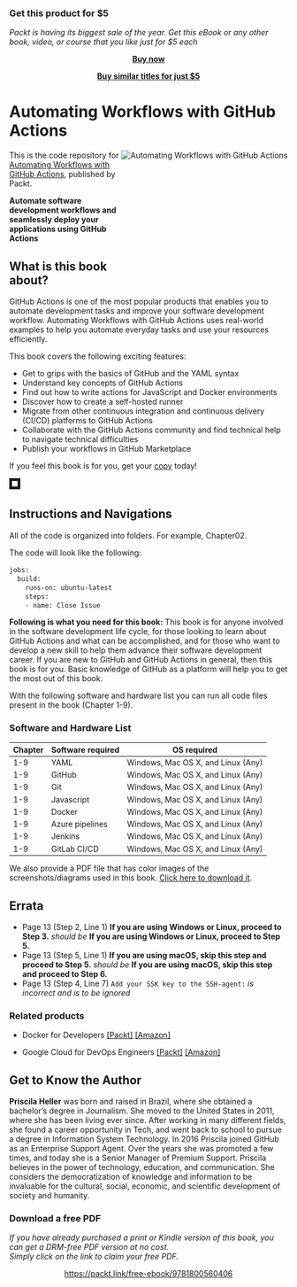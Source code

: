 
### Get this product for $5

<i>Packt is having its biggest sale of the year. Get this eBook or any other book, video, or course that you like just for $5 each</i>


<b><p align='center'>[Buy now](https://packt.link/9781800560406)</p></b>


<b><p align='center'>[Buy similar titles for just $5](https://subscription.packtpub.com/search)</p></b>


# Automating Workflows with GitHub Actions

<a href="https://www.packtpub.com/in/cloud-networking/automating-workflows-with-github-actions?utm_source=github&utm_medium=repository&utm_campaign=9781800560406"><img src="https://static.packt-cdn.com/products/9781800560406/cover/smaller" alt="Automating Workflows with GitHub Actions" height="256px" align="right"></a>

This is the code repository for [Automating Workflows with GitHub Actions](https://www.packtpub.com/in/cloud-networking/automating-workflows-with-github-actions?utm_source=github&utm_medium=repository&utm_campaign=9781800560406), published by Packt.

**Automate software development workflows and seamlessly deploy your applications using GitHub Actions**

## What is this book about?
GitHub Actions is one of the most popular products that enables you to automate development tasks and improve your software development workflow. Automating Workflows with GitHub Actions uses real-world examples to help you automate everyday tasks and use your resources efficiently. 

This book covers the following exciting features:
* Get to grips with the basics of GitHub and the YAML syntax
* Understand key concepts of GitHub Actions
* Find out how to write actions for JavaScript and Docker environments
* Discover how to create a self-hosted runner
* Migrate from other continuous integration and continuous delivery (CI/CD) platforms to GitHub Actions
* Collaborate with the GitHub Actions community and find technical help to navigate technical difficulties
* Publish your workflows in GitHub Marketplace

If you feel this book is for you, get your [copy](https://www.amazon.com/dp/1800560400) today!

<a href="https://www.packtpub.com/?utm_source=github&utm_medium=banner&utm_campaign=GitHubBanner"><img src="https://raw.githubusercontent.com/PacktPublishing/GitHub/master/GitHub.png" 
alt="https://www.packtpub.com/" border="5" /></a>

## Instructions and Navigations
All of the code is organized into folders. For example, Chapter02.

The code will look like the following:
```
jobs:
  build:
    runs-on: ubuntu-latest
    steps:
    - name: Close Issue
```

**Following is what you need for this book:**
This book is for anyone involved in the software development life cycle, for those looking to learn about GitHub Actions and what can be accomplished, and for those who want to develop a new skill to help them advance their software development career. If you are new to GitHub and GitHub Actions in general, then this book is for you. Basic knowledge of GitHub as a platform will help you to get the most out of this book.

With the following software and hardware list you can run all code files present in the book (Chapter 1-9).
### Software and Hardware List
| Chapter | Software required | OS required |
| -------- | ------------------------------------ | ----------------------------------- |
| 1-9 | YAML | Windows, Mac OS X, and Linux (Any) |
| 1-9 | GitHub | Windows, Mac OS X, and Linux (Any) |
| 1-9 | Git | Windows, Mac OS X, and Linux (Any) |
| 1-9 | Javascript | Windows, Mac OS X, and Linux (Any) |
| 1-9 | Docker | Windows, Mac OS X, and Linux (Any) |
| 1-9 | Azure pipelines | Windows, Mac OS X, and Linux (Any) |
| 1-9 | Jenkins | Windows, Mac OS X, and Linux (Any) |
| 1-9 | GitLab CI/CD | Windows, Mac OS X, and Linux (Any) |

We also provide a PDF file that has color images of the screenshots/diagrams used in this book. [Click here to download it](http://www.packtpub.com/sites/default/files/downloads/9781800560406_ColorImages.pdf).

## Errata

* Page 13 (Step 2, Line 1) **If you are using Windows or Linux, proceed to Step 3.** _should be_ **If you are using Windows or Linux, proceed to Step 5.**
* Page 13 (Step 5, Line 1) **If you are using macOS, skip this step and proceed to Step 5.** _should be_ **If you are using macOS, skip this step and proceed to Step 6.**
* Page 13 (Step 4, Line 7) `Add your SSK key to the SSH-agent:` _is incorrect and is to be ignored_
 
### Related products
* Docker for Developers [[Packt]](https://www.packtpub.com/product/docker-for-developers/9781789536058?utm_source=github&utm_medium=repository&utm_campaign=9781789536058) [[Amazon]](https://www.amazon.com/dp/1789536057)

* Google Cloud for DevOps Engineers [[Packt]](https://www.packtpub.com/product/google-cloud-for-devops-engineers/9781839218019?utm_source=github&utm_medium=repository&utm_campaign=9781839218019) [[Amazon]](https://www.amazon.com/dp/1839218010)

## Get to Know the Author
**Priscila Heller**
was born and raised in Brazil, where she obtained a bachelor’s degree in Journalism. She moved to the United States in 2011, where she has been living ever since. After working in many different fields, she found a career opportunity in Tech, and went back to school to pursue a degree in Information System Technology. In 2016 Priscila joined GitHub as an Enterprise Support Agent. Over the years she was promoted a few times, and today she is a Senior Manager of Premium Support.
Priscila believes in the power of technology, education, and communication. She considers the democratization of knowledge and information to be invaluable for the cultural, social, economic, and scientific development of society and humanity.
### Download a free PDF

 <i>If you have already purchased a print or Kindle version of this book, you can get a DRM-free PDF version at no cost.<br>Simply click on the link to claim your free PDF.</i>
<p align="center"> <a href="https://packt.link/free-ebook/9781800560406">https://packt.link/free-ebook/9781800560406 </a> </p>